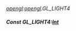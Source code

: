 _[opengl](../../modules/opengl/opengl-module.md):[opengl](../../modules/opengl/opengl-module.md).GL\_LIGHT4_
##### Const GL\_LIGHT4:[Int](../../modules/wonkey/wonkey-types-int.md)
